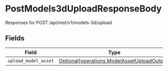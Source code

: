 # PostModels3dUploadResponseBody

Responses for POST /api/rest/v1/models-3d/upload


## Fields

| Field                                                                                            | Type                                                                                             | Required                                                                                         | Description                                                                                      |
| ------------------------------------------------------------------------------------------------ | ------------------------------------------------------------------------------------------------ | ------------------------------------------------------------------------------------------------ | ------------------------------------------------------------------------------------------------ |
| `upload_model_asset`                                                                             | [Optional[operations.ModelAssetUploadOutput]](../../models/operations/modelassetuploadoutput.md) | :heavy_minus_sign:                                                                               | N/A                                                                                              |